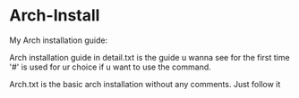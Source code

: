 # Arch-Install
My Arch installation guide:

Arch installation guide in detail.txt is the guide u wanna see for the first time
'#' is used for ur choice if u want to use the command.

Arch.txt is the basic arch installation without any comments. Just follow it
